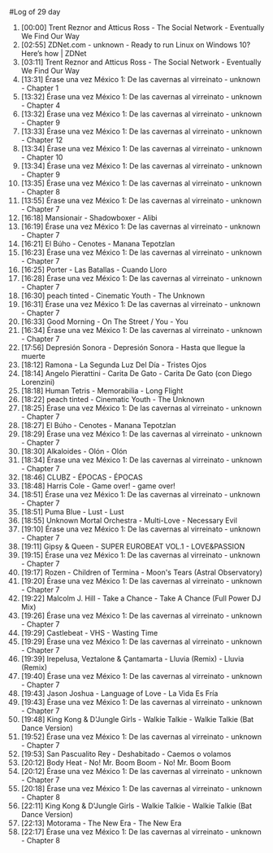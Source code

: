 #Log of 29 day

1. [00:00] Trent Reznor and Atticus Ross - The Social Network - Eventually We Find Our Way
1. [02:55] ZDNet.com - unknown - Ready to run Linux on Windows 10? Here’s how | ZDNet
1. [03:11] Trent Reznor and Atticus Ross - The Social Network - Eventually We Find Our Way
1. [13:31] Érase una vez México 1: De las cavernas al virreinato - unknown - Chapter 1
1. [13:32] Érase una vez México 1: De las cavernas al virreinato - unknown - Chapter 4
1. [13:32] Érase una vez México 1: De las cavernas al virreinato - unknown - Chapter 9
1. [13:33] Érase una vez México 1: De las cavernas al virreinato - unknown - Chapter 12
1. [13:34] Érase una vez México 1: De las cavernas al virreinato - unknown - Chapter 10
1. [13:34] Érase una vez México 1: De las cavernas al virreinato - unknown - Chapter 9
1. [13:35] Érase una vez México 1: De las cavernas al virreinato - unknown - Chapter 8
1. [13:55] Érase una vez México 1: De las cavernas al virreinato - unknown - Chapter 7
1. [16:18] Mansionair - Shadowboxer - Alibi
1. [16:19] Érase una vez México 1: De las cavernas al virreinato - unknown - Chapter 7
1. [16:21] El Búho - Cenotes - Manana Tepotzlan
1. [16:23] Érase una vez México 1: De las cavernas al virreinato - unknown - Chapter 7
1. [16:25] Porter - Las Batallas - Cuando Lloro
1. [16:28] Érase una vez México 1: De las cavernas al virreinato - unknown - Chapter 7
1. [16:30] peach tinted - Cinematic Youth - The Unknown
1. [16:31] Érase una vez México 1: De las cavernas al virreinato - unknown - Chapter 7
1. [16:33] Good Morning - On The Street / You - You
1. [16:34] Érase una vez México 1: De las cavernas al virreinato - unknown - Chapter 7
1. [17:56] Depresión Sonora - Depresión Sonora - Hasta que llegue la muerte
1. [18:12] Ramona - La Segunda Luz Del Día - Tristes Ojos
1. [18:14] Angelo Pierattini - Carita De Gato - Carita De Gato (con Diego Lorenzini)
1. [18:18] Human Tetris - Memorabilia - Long Flight
1. [18:22] peach tinted - Cinematic Youth - The Unknown
1. [18:25] Érase una vez México 1: De las cavernas al virreinato - unknown - Chapter 7
1. [18:27] El Búho - Cenotes - Manana Tepotzlan
1. [18:29] Érase una vez México 1: De las cavernas al virreinato - unknown - Chapter 7
1. [18:30] Alkaloides - Olón - Olón
1. [18:34] Érase una vez México 1: De las cavernas al virreinato - unknown - Chapter 7
1. [18:46] CLUBZ - ÉPOCAS - ÉPOCAS
1. [18:48] Harris Cole - Game over! - game over!
1. [18:51] Érase una vez México 1: De las cavernas al virreinato - unknown - Chapter 7
1. [18:51] Puma Blue - Lust - Lust
1. [18:55] Unknown Mortal Orchestra - Multi-Love - Necessary Evil
1. [19:10] Érase una vez México 1: De las cavernas al virreinato - unknown - Chapter 7
1. [19:11] Gipsy & Queen - SUPER EUROBEAT VOL.1 - LOVE&PASSION
1. [19:15] Érase una vez México 1: De las cavernas al virreinato - unknown - Chapter 7
1. [19:17] Rozen - Children of Termina - Moon's Tears (Astral Observatory)
1. [19:20] Érase una vez México 1: De las cavernas al virreinato - unknown - Chapter 7
1. [19:22] Malcolm J. Hill - Take a Chance - Take A Chance (Full Power DJ Mix)
1. [19:26] Érase una vez México 1: De las cavernas al virreinato - unknown - Chapter 7
1. [19:29] Castlebeat - VHS - Wasting Time
1. [19:29] Érase una vez México 1: De las cavernas al virreinato - unknown - Chapter 7
1. [19:39] Irepelusa, Veztalone & Çantamarta - Lluvia (Remix) - Lluvia (Remix)
1. [19:40] Érase una vez México 1: De las cavernas al virreinato - unknown - Chapter 7
1. [19:43] Jason Joshua - Language of Love - La Vida Es Fría
1. [19:43] Érase una vez México 1: De las cavernas al virreinato - unknown - Chapter 7
1. [19:48] King Kong & D'Jungle Girls - Walkie Talkie - Walkie Talkie (Bat Dance Version)
1. [19:52] Érase una vez México 1: De las cavernas al virreinato - unknown - Chapter 7
1. [19:53] San Pascualito Rey - Deshabitado - Caemos o volamos
1. [20:12] Body Heat - No! Mr. Boom Boom - No! Mr. Boom Boom
1. [20:12] Érase una vez México 1: De las cavernas al virreinato - unknown - Chapter 7
1. [20:18] Érase una vez México 1: De las cavernas al virreinato - unknown - Chapter 8
1. [22:11] King Kong & D'Jungle Girls - Walkie Talkie - Walkie Talkie (Bat Dance Version)
1. [22:13] Motorama - The New Era - The New Era
1. [22:17] Érase una vez México 1: De las cavernas al virreinato - unknown - Chapter 8
